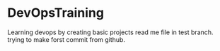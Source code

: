 # DevOpsTraining
Learning devops by creating basic projects
read me file in test branch. trying to make forst commit from github.
